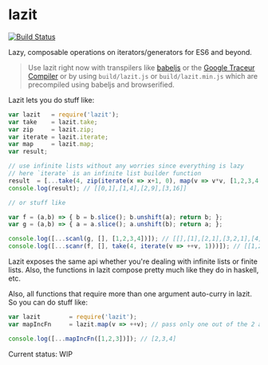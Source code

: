 # lazit

[![Build Status](https://travis-ci.org/zeusdeux/lazit.svg)](https://travis-ci.org/zeusdeux/lazit)

Lazy, composable operations on iterators/generators for ES6 and beyond.

> Use lazit right now with transpilers like [babeljs](http://babeljs.io) or the [Google Traceur Compiler](https://github.com/google/traceur-compiler)
> or by using `build/lazit.js` or `build/lazit.min.js` which are precompiled using babeljs and browserified.

Lazit lets you do stuff like:

```javascript
var lazit   = require('lazit');
var take    = lazit.take;
var zip     = lazit.zip;
var iterate = lazit.iterate;
var map     = lazit.map;
var result;

// use infinite lists without any worries since everything is lazy
// here `iterate` is an infinite list builder function
result  = [...take(4, zip(iterate(x => x+1, 0), map(v => v*v, [1,2,3,4,5,6,7,8])))];
console.log(result); // [[0,1],[1,4],[2,9],[3,16]]

// or stuff like

var f = (a,b) => { b = b.slice(); b.unshift(a); return b; };
var g = (a,b) => { a = a.slice(); a.unshift(b); return a; };

console.log([...scanl(g, [], [1,2,3,4])]); // [[],[1],[2,1],[3,2,1],[4,3,2,1]]
console.log([...scanr(f, [], take(4, iterate(v => ++v, 1)))]); // [[1,2,3,4],[2,3,4],[3,4],[4],[]]
```

Lazit exposes the same api whether you're dealing with infinite lists or finite lists. Also, the functions in lazit compose pretty much like they do in haskell, etc.

Also, all functions that require more than one argument auto-curry in lazit. So you can do stuff like:

```javascript
var lazit        = require('lazit');
var mapIncFn     = lazit.map(v => ++v); // pass only one out of the 2 args required by map

console.log([...mapIncFn([1,2,3])]); // [2,3,4]
```

Current status: WIP
